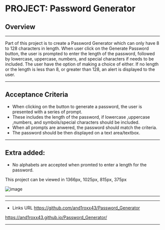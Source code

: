 # PROJECT: Password Generator

## Overview
___
Part of this project is to create a Password Generator which can only have 8 to 128 characters in length. When user click on the Generate Password button, the user is prompted to enter the length of the password, followed by lowercase, uppercase, numbers, and special characters if needs to be included.
The user have the option of making a choice of either.
If no length or the length is less than 8, or greater than 128, an alert is displayed to the user.

___

## Acceptance Criteria
- When clicking on the button to generate a password, the user is presented with a series of prompt.
- These includes the length of the password, if lowercase ,uppercase ,numbers, and symbols/special characters should be included.
- When all prompts are anwered, the password should match the criteria.
- The password should be then displayed on a text area/textbox.

___
## Extra added:
- No alphabets are accepted when promted to enter a length for the password.

This project can be viewed in 1366px, 1025px, 815px, 375px

![image](https://user-images.githubusercontent.com/14179472/110422420-739cdb80-80f3-11eb-97d3-70aa47750633.png)

___
___

- Links URL
https://github.com/and1roxx43/Password_Generator

https://and1roxx43.github.io/Password_Generator/

___


